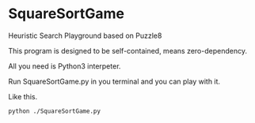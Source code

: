 # SquareSortGame
Heuristic Search Playground based on Puzzle8

This program is designed to be self-contained, means zero-dependency. 

All you need is Python3 interpeter. 

Run SquareSortGame.py in you terminal and you can play with it.

Like this.
```
python ./SquareSortGame.py
```
